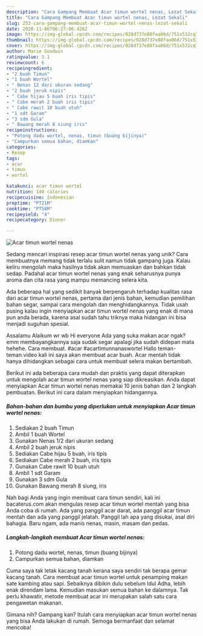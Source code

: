 ```yaml
---
description: "Cara Gampang Membuat Acar timun wortel nenas, Lezat Sekali"
title: "Cara Gampang Membuat Acar timun wortel nenas, Lezat Sekali"
slug: 253-cara-gampang-membuat-acar-timun-wortel-nenas-lezat-sekali
date: 2020-11-06T06:27:06.426Z
image: https://img-global.cpcdn.com/recipes/028d737e88faa06d/751x532cq70/acar-timun-wortel-nenas-foto-resep-utama.jpg
thumbnail: https://img-global.cpcdn.com/recipes/028d737e88faa06d/751x532cq70/acar-timun-wortel-nenas-foto-resep-utama.jpg
cover: https://img-global.cpcdn.com/recipes/028d737e88faa06d/751x532cq70/acar-timun-wortel-nenas-foto-resep-utama.jpg
author: Marie Goodwin
ratingvalue: 3.1
reviewcount: 6
recipeingredient:
- "2 buah Timun"
- "1 buah Wortel"
- " Nenas 12 dari ukuran sedang"
- "2 buah jeruk nipis"
- " Cabe hijau 5 buah iris tipis"
- " Cabe merah 2 buah iris tipis"
- " Cabe rawit 10 buah utuh"
- "1 sdt Garam"
- "3 sdm Gula"
- " Bawang merah 8 siung iris"
recipeinstructions:
- "Potong dadu wortel, nenas, timun (buang bijinya)"
- "Campurkan semua bahan, diamkan"
categories:
- Resep
tags:
- acar
- timun
- wortel

katakunci: acar timun wortel 
nutrition: 140 calories
recipecuisine: Indonesian
preptime: "PT21M"
cooktime: "PT58M"
recipeyield: "4"
recipecategory: Dinner

---
```



![Acar timun wortel nenas](https://img-global.cpcdn.com/recipes/028d737e88faa06d/751x532cq70/acar-timun-wortel-nenas-foto-resep-utama.jpg)

Sedang mencari inspirasi resep acar timun wortel nenas yang unik? Cara membuatnya memang tidak terlalu sulit namun tidak gampang juga. Kalau keliru mengolah maka hasilnya tidak akan memuaskan dan bahkan tidak sedap. Padahal acar timun wortel nenas yang enak seharusnya punya aroma dan cita rasa yang mampu memancing selera kita.

Ada beberapa hal yang sedikit banyak berpengaruh terhadap kualitas rasa dari acar timun wortel nenas, pertama dari jenis bahan, kemudian pemilihan bahan segar, sampai cara mengolah dan menghidangkannya. Tidak usah pusing kalau ingin menyiapkan acar timun wortel nenas yang enak di mana pun anda berada, karena asal sudah tahu triknya maka hidangan ini bisa menjadi suguhan spesial.

Assalamu Alaikum wr wb Hi everyone Ada yang suka makan acar ngak? emm membayangkannya saja sudak segar apalagi jika sudah didepan mata hehehe. Cara membuat. #acar #acartimunnanaswortel Hallo teman-teman.video kali ini saya akan membuat acar buah. Acar mentah tidak hanya dihidangkan sebagai cara untuk membuat selera makan bertambah.


Berikut ini ada beberapa cara mudah dan praktis yang dapat diterapkan untuk mengolah acar timun wortel nenas yang siap dikreasikan. Anda dapat menyiapkan Acar timun wortel nenas memakai 10 jenis bahan dan 2 langkah pembuatan. Berikut ini cara dalam menyiapkan hidangannya.

<!--inarticleads1-->

##### Bahan-bahan dan bumbu yang diperlukan untuk menyiapkan Acar timun wortel nenas:

1. Sediakan 2 buah Timun
1. Ambil 1 buah Wortel
1. Gunakan  Nenas 1/2 dari ukuran sedang
1. Ambil 2 buah jeruk nipis
1. Sediakan  Cabe hijau 5 buah, iris tipis
1. Sediakan  Cabe merah 2 buah, iris tipis
1. Gunakan  Cabe rawit 10 buah utuh
1. Ambil 1 sdt Garam
1. Gunakan 3 sdm Gula
1. Gunakan  Bawang merah 8 siung, iris


Nah bagi Anda yang ingin membuat cara timun sendiri, kali ini bacaterus.com akan mengulas resep acar timun wortel mentah yang bisa Anda coba di rumah. Ada yang panggil acar darat, ada panggil acar timun mentah dan ada yang panggil jelatah. Panggil lah apa yang disukai, asal diri bahagia. Baru ngam, ada manis nenas, masin, masam dan pedas. 

<!--inarticleads2-->

##### Langkah-langkah membuat Acar timun wortel nenas:

1. Potong dadu wortel, nenas, timun (buang bijinya)
1. Campurkan semua bahan, diamkan


Cuma saya tak letak kacang tanah kerana saya sendiri tak berapa gemar kacang tanah. Cara membuat acar timun wortel untuk penamping makan sate kambing atau sapi. Sebaiknya dibikin dulu sebelum Idul Adha, lebih enak direndam lama. Kemudian masukan semua bahan ke dalamnya. Tak perlu khawatir, metode membuat acar ini merupakan salah satu cara pengawetan makanan. 

Gimana nih? Gampang kan? Itulah cara menyiapkan acar timun wortel nenas yang bisa Anda lakukan di rumah. Semoga bermanfaat dan selamat mencoba!
